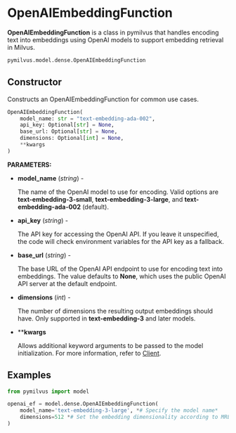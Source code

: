 # OpenAIEmbeddingFunction

**OpenAIEmbeddingFunction** is a class in pymilvus that handles encoding text into embeddings using OpenAI models to support embedding retrieval in Milvus.

```python
pymilvus.model.dense.OpenAIEmbeddingFunction
```

## Constructor

Constructs an OpenAIEmbeddingFunction for common use cases.

```python
OpenAIEmbeddingFunction(
    model_name: str = "text-embedding-ada-002", 
    api_key: Optional[str] = None,
    base_url: Optional[str] = None,
    dimensions: Optional[int] = None,
    **kwargs
)
```

**PARAMETERS:**

- **model_name** (*string*) -

    The name of the OpenAI model to use for encoding. Valid options are **text-embedding-3-small**, **text-embedding-3-large**, and **text-embedding-ada-002** (default).

- **api_key** (*string*) -

    The API key for accessing the OpenAI API. If you leave it unspecified, the code will check environment variables for the API key as a fallback.

- **base_url** (*string*) -

    The base URL of the OpenAI API endpoint to use for encoding text into embeddings. The value defaults to **None**, which uses the public OpenAI API server at the default endpoint.

- **dimensions** (*int*) -

    The number of dimensions the resulting output embeddings should have. Only supported in **text-embedding-3** and later models.

- ****kwargs**

    Allows additional keyword arguments to be passed to the model initialization. For more information, refer to [Client](https://github.com/openai/openai-python/blob/main/src/openai/_client.py).

## Examples

```python
from pymilvus import model

openai_ef = model.dense.OpenAIEmbeddingFunction(
    model_name='text-embedding-3-large', *# Specify the model name*
    dimensions=512 *# Set the embedding dimensionality according to MRL feature.*
)
```